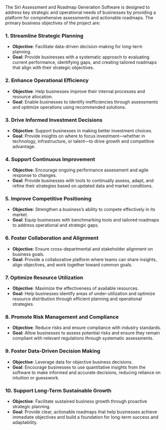 The Siri Assessment and Roadmap Generation Software is designed to address key strategic and operational needs of businesses by providing a platform for comprehensive assessments and actionable roadmaps. The primary business objectives of the project are:

### 1. Streamline Strategic Planning
- **Objective**: Facilitate data-driven decision-making for long-term planning.  
- **Goal**: Provide businesses with a systematic approach to evaluating current performance, identifying gaps, and creating tailored roadmaps that align with their strategic objectives.

### 2. Enhance Operational Efficiency
- **Objective**: Help businesses improve their internal processes and resource allocation.  
- **Goal**: Enable businesses to identify inefficiencies through assessments and optimize operations using recommended solutions.

### 3. Drive Informed Investment Decisions
- **Objective**: Support businesses in making better investment choices.  
- **Goal**: Provide insights on where to focus investment—whether in technology, infrastructure, or talent—to drive growth and competitive advantage.

### 4. Support Continuous Improvement
- **Objective**: Encourage ongoing performance assessment and agile response to changes.  
- **Goal**: Provide businesses with tools to continually assess, adapt, and refine their strategies based on updated data and market conditions.

### 5. Improve Competitive Positioning
- **Objective**: Strengthen a business’s ability to compete effectively in its market.  
- **Goal**: Equip businesses with benchmarking tools and tailored roadmaps to address operational and strategic gaps.

### 6. Foster Collaboration and Alignment
- **Objective**: Ensure cross-departmental and stakeholder alignment on business goals.  
- **Goal**: Provide a collaborative platform where teams can share insights, align objectives, and work together toward common goals.

### 7. Optimize Resource Utilization
- **Objective**: Maximize the effectiveness of available resources.  
- **Goal**: Help businesses identify areas of under-utilization and optimize resource distribution through efficient planning and operational strategies.

### 8. Promote Risk Management and Compliance
- **Objective**: Reduce risks and ensure compliance with industry standards.  
- **Goal**: Allow businesses to assess potential risks and ensure they remain compliant with relevant regulations through systematic assessments.

### 9. Foster Data-Driven Decision Making
- **Objective**: Leverage data for objective business decisions.  
- **Goal**: Encourage businesses to use quantitative insights from the software to make informed and accurate decisions, reducing reliance on intuition or guesswork.

### 10. Support Long-Term Sustainable Growth
- **Objective**: Facilitate sustained business growth through proactive strategic planning.  
- **Goal**: Provide clear, actionable roadmaps that help businesses achieve immediate objectives and build a foundation for long-term success and adaptability.
